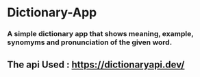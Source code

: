 # Dictionary-App
### A simple dictionary app that shows meaning, example, synomyms and pronunciation of the given word.

## The api Used : https://dictionaryapi.dev/
